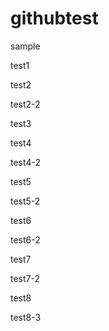 # githubtest
sample

test1

test2

test2-2

test3

test4

test4-2

test5

test5-2

test6

test6-2

test7

test7-2

test8

test8-3
